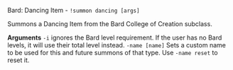 Bard: Dancing Item - `!summon dancing [args]` 

Summons a Dancing Item from the Bard College of Creation subclass.

**Arguments**
`-i` ignores the Bard level requirement. If the user has no Bard levels, it will use their total level instead.
`-name [name]` Sets a custom name to be used for this and future summons of that type. Use `-name reset` to reset it.